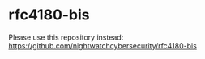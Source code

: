 # rfc4180-bis
Please use this repository instead: https://github.com/nightwatchcybersecurity/rfc4180-bis
